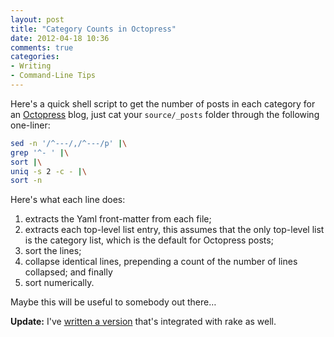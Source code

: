 ```yaml
---
layout: post
title: "Category Counts in Octopress"
date: 2012-04-18 10:36
comments: true
categories: 
- Writing
- Command-Line Tips
---
```


Here's a quick shell script to get the number of posts in each category for an [Octopress][O] blog, just cat your `source/_posts` folder through the following one-liner:

```sh
sed -n '/^---/,/^---/p' |\
grep '^- ' |\
sort |\
uniq -s 2 -c - |\
sort -n

```

Here's what each line does:

1. extracts the Yaml front-matter from each file;
2. extracts each top-level list entry, this assumes that the only top-level list is the category list, which is the default for Octopress posts;
3. sort the lines;
4. collapse identical lines, prepending a count of the number of lines collapsed; and finally
5. sort numerically.

Maybe this will be useful to somebody out there…

**Update:** I've [written a version][U] that's integrated with rake as well.

[O]: http://octopress.org/
[U]: /2012/10/30/category-counts-in-octopress-revisited/


